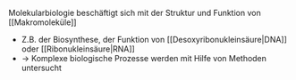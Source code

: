 Molekularbiologie beschäftigt sich mit der Struktur und Funktion von [[Makromoleküle]]
- Z.B. der Biosynthese, der Funktion von [[Desoxyribonukleinsäure|DNA]] oder [[Ribonukleinsäure|RNA]]
- -> Komplexe biologische Prozesse werden mit Hilfe von Methoden untersucht